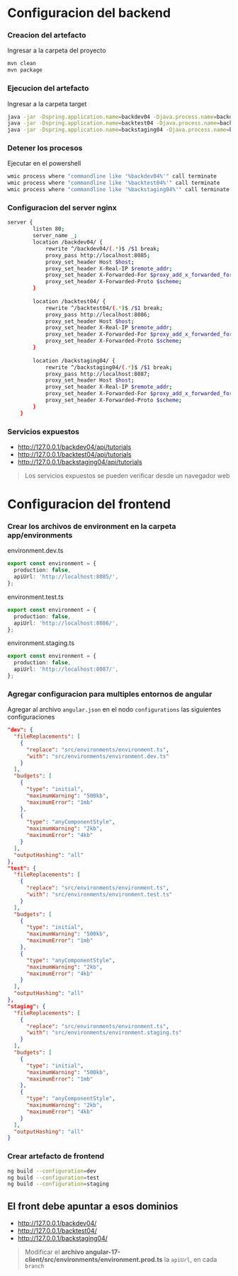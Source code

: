 # Configuracion del backend

### Creacion del artefacto
Ingresar a la carpeta del proyecto

```bash
mvn clean
mvn package
```

### Ejecucion del artefacto
Ingresar a la carpeta target
```bash
java -jar -Dspring.application.name=backdev04 -Djava.process.name=backdev04 spring-boot-jpa-postgresql-0.0.1-SNAPSHOT.jar --server.port=8085 &
java -jar -Dspring.application.name=backtest04 -Djava.process.name=backtest04 spring-boot-jpa-postgresql-0.0.1-SNAPSHOT.jar --server.port=8086 &
java -jar -Dspring.application.name=backstaging04 -Djava.process.name=backstaging04 spring-boot-jpa-postgresql-0.0.1-SNAPSHOT.jar --server.port=8087 &
```

### Detener los procesos
Ejecutar en el powershell

```bash
wmic process where "commandline like '%backdev04%'" call terminate
wmic process where "commandline like '%backtest04%'" call terminate
wmic process where "commandline like '%backstaging04%'" call terminate
```

### Configuracion del server nginx
```bash
server {
        listen 80;
		server_name _;
        location /backdev04/ {
            rewrite ^/backdev04/(.*)$ /$1 break;
            proxy_pass http://localhost:8085;
            proxy_set_header Host $host;
            proxy_set_header X-Real-IP $remote_addr;
            proxy_set_header X-Forwarded-For $proxy_add_x_forwarded_for;
            proxy_set_header X-Forwarded-Proto $scheme;
        }
        
        location /backtest04/ {
            rewrite ^/backtest04/(.*)$ /$1 break;
            proxy_pass http://localhost:8086;
            proxy_set_header Host $host;
            proxy_set_header X-Real-IP $remote_addr;
            proxy_set_header X-Forwarded-For $proxy_add_x_forwarded_for;
            proxy_set_header X-Forwarded-Proto $scheme;
        }
        
        location /backstaging04/ {
            rewrite ^/backstaging04/(.*)$ /$1 break;
            proxy_pass http://localhost:8087;
            proxy_set_header Host $host;
            proxy_set_header X-Real-IP $remote_addr;
            proxy_set_header X-Forwarded-For $proxy_add_x_forwarded_for;
            proxy_set_header X-Forwarded-Proto $scheme;
        }
    }
```

### Servicios expuestos
* http://127.0.0.1/backdev04/api/tutorials
* http://127.0.0.1/backtest04/api/tutorials
* http://127.0.0.1/backstaging04/api/tutorials
> Los servicios expuestos se pueden verificar desde un navegador web

# Configuracion del frontend
### Crear los archivos de environment en la carpeta app/environments
environment.dev.ts
```typescript
export const environment = {
  production: false,
  apiUrl: 'http://localhost:8085/',
};
```

environment.test.ts
```typescript
export const environment = {
  production: false,
  apiUrl: 'http://localhost:8086/',
};
```

environment.staging.ts
```typescript
export const environment = {
  production: false,
  apiUrl: 'http://localhost:8087/',
};
```

### Agregar configuracion para multiples entornos de angular
Agregar al archivo `angular.json` en el nodo `configurations` las siguientes configuraciones
```json
"dev": {
  "fileReplacements": [
	{
	  "replace": "src/environments/environment.ts",
	  "with": "src/environments/environment.dev.ts"
	}
  ],
  "budgets": [
	{
	  "type": "initial",
	  "maximumWarning": "500kb",
	  "maximumError": "1mb"
	},
	{
	  "type": "anyComponentStyle",
	  "maximumWarning": "2kb",
	  "maximumError": "4kb"
	}
  ],
  "outputHashing": "all"
},
"test": {
  "fileReplacements": [
	{
	  "replace": "src/environments/environment.ts",
	  "with": "src/environments/environment.test.ts"
	}
  ],
  "budgets": [
	{
	  "type": "initial",
	  "maximumWarning": "500kb",
	  "maximumError": "1mb"
	},
	{
	  "type": "anyComponentStyle",
	  "maximumWarning": "2kb",
	  "maximumError": "4kb"
	}
  ],
  "outputHashing": "all"
},
"staging": {
  "fileReplacements": [
	{
	  "replace": "src/environments/environment.ts",
	  "with": "src/environments/environment.staging.ts"
	}
  ],
  "budgets": [
	{
	  "type": "initial",
	  "maximumWarning": "500kb",
	  "maximumError": "1mb"
	},
	{
	  "type": "anyComponentStyle",
	  "maximumWarning": "2kb",
	  "maximumError": "4kb"
	}
  ],
  "outputHashing": "all"
}
```

### Crear artefacto de frontend
```bash
ng build --configuration=dev
ng build --configuration=test
ng build --configuration=staging
```

## El front debe apuntar a esos dominios
* http://127.0.0.1/backdev04/
* http://127.0.0.1/backtest04/
* http://127.0.0.1/backstaging04/
> Modificar el **archivo angular-17-client/src/environments/environment.prod.ts** la `apiUrl`, en cada `branch`
